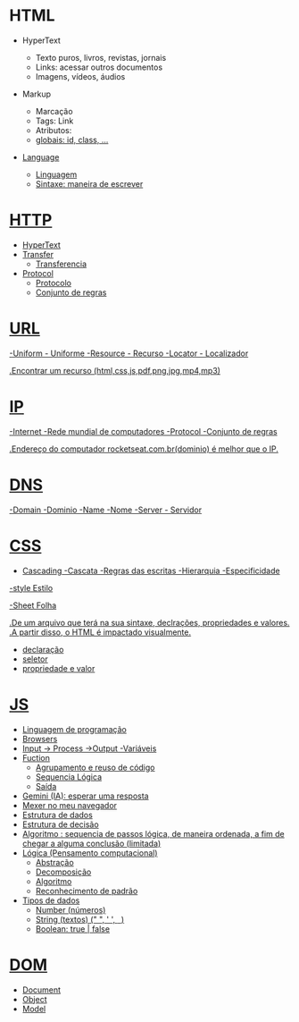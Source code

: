 # HTML

- HyperText
    - Texto puros, livros, revistas, jornais
    - Links: acessar outros documentos
    - Imagens, vídeos, áudios

- Markup 
    - Marcação
    - Tags: <a> Link </a>
    - Atributos: <a id="site-rocketseat" class="button" href="https://rocketseat.com.br">
    - globais: id, class, ...

- Language
    - Linguagem
    - Sintaxe: maneira de escrever


# HTTP

- HyperText
- Transfer
    - Transferencia
- Protocol
    - Protocolo
    - Conjunto de regras

# URL

-Uniform
    - Uniforme
-Resource
    - Recurso
-Locator
    - Localizador

.Encontrar um recurso (html,css,js,pdf,png,jpg,mp4,mp3)

# IP

-Internet
    -Rede mundial de computadores
-Protocol
    -Conjunto de regras

.Endereço do computador
 rocketseat.com.br(dominio) é melhor que o IP.

# DNS

-Domain
    -Dominio
-Name
    -Nome
-Server
    - Servidor

# CSS

- Cascading
    -Cascata
    -Regras das escritas
    -Hierarquia
    -Especificidade

-style
    Estilo

-Sheet
    Folha

.De um arquivo que terá na sua sintaxe, declrações, propriedades e valores.
.A partir disso, o HTML é impactado visualmente.

- declaração
- seletor
- propriedade e valor

# JS
- Linguagem de programação
- Browsers
- Input -> Process ->Output
-Variáveis 
- Fuction 
    - Agrupamento e reuso de código
    - Sequencia Lógica
    - Saída 
- Gemini (IA): esperar uma resposta
- Mexer no meu navegador
- Estrutura de dados
- Estrutura de decisão 
- Algoritmo : sequencia de passos lógica, de maneira ordenada, a fim de chegar a alguma conclusão (limitada)
- Lógica (Pensamento computacional)
    - Abstração 
    - Decomposição
    - Algoritmo
    - Reconhecimento de padrão
- Tipos de dados
    - Number (números)
    - String (textos) (" ", ' ', ` `)
    - Boolean: true | false

# DOM
- Document
- Object
- Model







